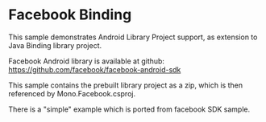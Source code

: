 Facebook Binding
================

This sample demonstrates Android Library Project support, as extension to
Java Binding library project.

Facebook Android library is available at github:
https://github.com/facebook/facebook-android-sdk

This sample contains the prebuilt library project as a zip,
which is then referenced by Mono.Facebook.csproj.

There is a "simple" example which is ported from facebook SDK sample.
